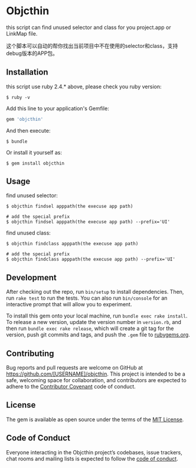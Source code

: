 # Objcthin

this script can find unused selector and class for you project.app or LinkMap file.

这个脚本可以自动的帮你找出当前项目中不在使用的selector和class，支持debug版本的APP包。

## Installation

this script use ruby 2.4.* above, please check you ruby version:

    $ ruby -v

Add this line to your application's Gemfile:

```ruby
gem 'objcthin'
```

And then execute:

    $ bundle

Or install it yourself as:

    $ gem install objcthin

## Usage

find unused selector:
    
    $ objcthin findsel apppath(the execuse app path)
    
    # add the special prefix
    $ objcthin findsel apppath(the execuse app path) --prefix='UI'
    
find unused class:
      
    $ objcthin findclass apppath(the execuse app path) 
     
    # add the special prefix
    $ objcthin findclass apppath(the execuse app path) --prefix='UI'

## Development

After checking out the repo, run `bin/setup` to install dependencies. Then, run `rake test` to run the tests. You can also run `bin/console` for an interactive prompt that will allow you to experiment.

To install this gem onto your local machine, run `bundle exec rake install`. To release a new version, update the version number in `version.rb`, and then run `bundle exec rake release`, which will create a git tag for the version, push git commits and tags, and push the `.gem` file to [rubygems.org](https://rubygems.org).

## Contributing

Bug reports and pull requests are welcome on GitHub at https://github.com/[USERNAME]/objcthin. This project is intended to be a safe, welcoming space for collaboration, and contributors are expected to adhere to the [Contributor Covenant](http://contributor-covenant.org) code of conduct.

## License

The gem is available as open source under the terms of the [MIT License](http://opensource.org/licenses/MIT).

## Code of Conduct

Everyone interacting in the Objcthin project’s codebases, issue trackers, chat rooms and mailing lists is expected to follow the [code of conduct](https://github.com/[USERNAME]/objcthin/blob/master/CODE_OF_CONDUCT.md).
